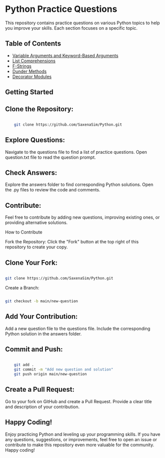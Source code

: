 # Python Practice Questions

This repository contains practice questions on various Python topics to help you improve your skills. Each section focuses on a specific topic.

## Table of Contents

- [Variable Arguments and Keyword-Based Arguments](https://github.com/SaxenaSim/Python/tree/fixes/VariableAndKeywordArgs)
- [List Comprehensions](#ListComprehensions)
- [F-Strings](#fStrings)
- [Dunder Methods](#DunderMethods)
- [Decorator Modules](#Decorators)


## Getting Started

## Clone the Repository:

```bash

    git clone https://github.com/SaxenaSim/Python.git
```

## Explore Questions:
Navigate to the questions file to find a list of practice questions.
Open question.txt file to read the question prompt.

## Check Answers:
Explore the answers folder to find corresponding Python solutions.
Open the .py files to review the code and comments.

## Contribute:
Feel free to contribute by adding new questions, improving existing ones, or providing alternative solutions.

How to Contribute

Fork the Repository:
Click the "Fork" button at the top right of this repository to create your copy.

## Clone Your Fork:


```bash

git clone https://github.com/SaxenaSim/Python.git
```
Create a Branch:

```bash

git checkout -b main/new-question
```
## Add Your Contribution:

Add a new question file to the questions file.
Include the corresponding Python solution in the answers folder.

## Commit and Push:

```bash

    git add .
    git commit -m "Add new question and solution"
    git push origin main/new-question
```
## Create a Pull Request:
Go to your fork on GitHub and create a Pull Request.
Provide a clear title and description of your contribution.

## Happy Coding!

Enjoy practicing Python and leveling up your programming skills. If you have any questions, suggestions, or improvements, feel free to open an issue or contribute to make this repository even more valuable for the community. Happy coding!
